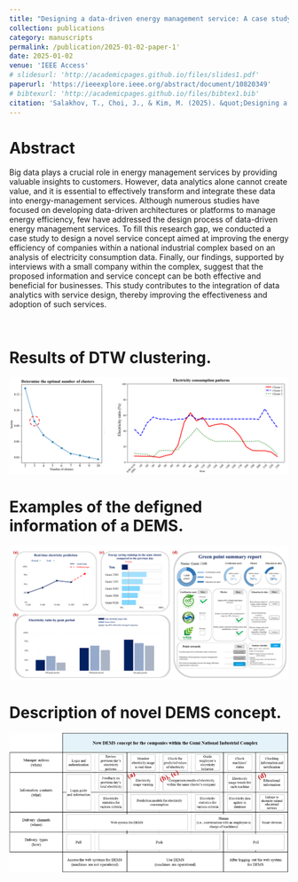 ```yaml
---
title: "Designing a data-driven energy management service: A case study of South Korea’s national industrial complex"
collection: publications
category: manuscripts
permalink: /publication/2025-01-02-paper-1'
date: 2025-01-02
venue: 'IEEE Access'
# slidesurl: 'http://academicpages.github.io/files/slides1.pdf'
paperurl: 'https://ieeexplore.ieee.org/abstract/document/10820349'
# bibtexurl: 'http://academicpages.github.io/files/bibtex1.bib'
citation: 'Salakhov, T., Choi, J., & Kim, M. (2025). &quot;Designing a data-driven energy management service: A case study of South Korea’s national industrial complex. IEEE Access.'
---
```


# Abstract
Big data plays a crucial role in energy management services by providing valuable insights to customers. However, data analytics alone cannot create value, and it is essential to effectively transform and integrate these data into energy-management services. Although numerous studies have focused on developing data-driven architectures or platforms to manage energy efficiency, few have addressed the design process of data-driven energy management services. To fill this research gap, we conducted a case study to design a novel service concept aimed at improving the energy efficiency of companies within a national industrial complex based on an analysis of electricity consumption data. Finally, our findings, supported by interviews with a small company within the complex, suggest that the proposed information and service concept can be both effective and beneficial for businesses. This study contributes to the integration of data analytics with service design, thereby improving the effectiveness and adoption of such services.

<br/>

# Results of DTW clustering.
<img src='images/논문1/f1.png'>


# Examples of the defigned information of a DEMS.
<img src='images/논문1/f2.png'>

# Description of novel DEMS concept.
<img src='images/논문1/f3.png'>
